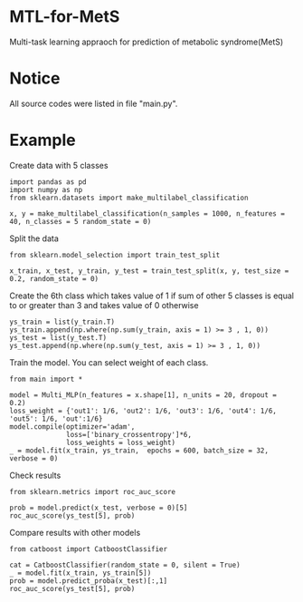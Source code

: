 # MTL-for-MetS
Multi-task learning appraoch for prediction of metabolic syndrome(MetS) 

# Notice 
All source codes were listed in file "main.py".
# Example 
Create data with 5 classes 
```
import pandas as pd
import numpy as np
from sklearn.datasets import make_multilabel_classification

x, y = make_multilabel_classification(n_samples = 1000, n_features = 40, n_classes = 5 random_state = 0)
```
Split the data
```
from sklearn.model_selection import train_test_split

x_train, x_test, y_train, y_test = train_test_split(x, y, test_size = 0.2, random_state = 0)
```
Create the 6th class which takes value of 1 if sum of other 5 classes is equal to or greater than 3 and takes value of 0 otherwise
```
ys_train = list(y_train.T)
ys_train.append(np.where(np.sum(y_train, axis = 1) >= 3 , 1, 0))
ys_test = list(y_test.T)
ys_test.append(np.where(np.sum(y_test, axis = 1) >= 3 , 1, 0))
```
Train the model. You can select weight of each class.
```
from main import *

model = Multi_MLP(n_features = x.shape[1], n_units = 20, dropout = 0.2)
loss_weight = {'out1': 1/6, 'out2': 1/6, 'out3': 1/6, 'out4': 1/6, 'out5': 1/6, 'out':1/6}
model.compile(optimizer='adam', 
              loss=['binary_crossentropy']*6, 
              loss_weights = loss_weight)
_ = model.fit(x_train, ys_train,  epochs = 600, batch_size = 32, verbose = 0)
```
Check results 
```
from sklearn.metrics import roc_auc_score

prob = model.predict(x_test, verbose = 0)[5]
roc_auc_score(ys_test[5], prob)
```
Compare results with other models 
```
from catboost import CatboostClassifier

cat = CatboostClassifier(random_state = 0, silent = True)
_ = model.fit(x_train, ys_train[5])
prob = model.predict_proba(x_test)[:,1]
roc_auc_score(ys_test[5], prob)
